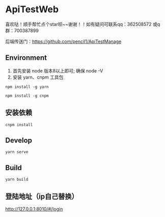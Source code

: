 # ApiTestWeb
喜欢哒！顺手帮忙点个star呗~~谢谢！！如有疑问可联系qq：362508572  或q群：700387899

后端传送门：https://github.com/pencil1/ApiTestManage

## Environment

1. 首先安装  node  版本8以上即可; 确保 node -V
2. 安装 yarn、cnpm 工具包
```
npm install -g yarn

npm install -g cnpm

```

## 安装依赖
```
cnpm install
```

## Develop
    yarn serve

## Build
    yarn build

## 登陆地址（ip自己替换）
http://127.0.0.1:8010/#/login

